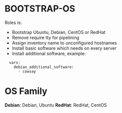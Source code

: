 # BOOTSTRAP-OS

Roles is:

- Bootstrap Ubuntu, Debian, CentOS or RedHat
- Remove require tty for pipelining
- Assign inventory name to unconfigured hostnames
- Install basic software which needs on every server
- Install additional software, example:

```
  vars:
    debian_additional_software:
      - cowsay
```

# OS Family

**Debian**: Debian, Ubuntu
**RedHat**: RedHat, CentOS

